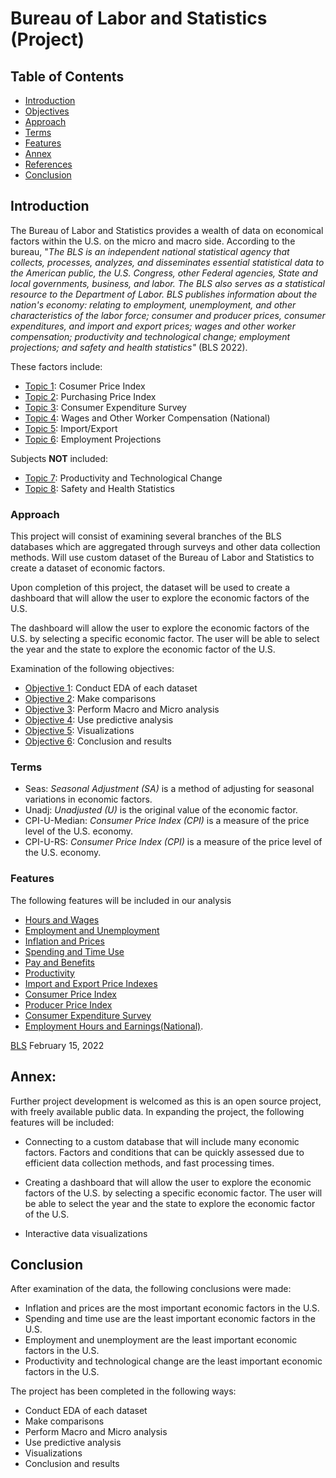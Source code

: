 

<h1 id="moduleTitle"> Bureau of Labor and Statistics (Project)</h1>


## Table of Contents

- [Introduction](#introduction)
- [Objectives](#objectives)
- [Approach](#approach)
- [Terms](#terms)
- [Features](#features)
- [Annex](#annex)
- [References](#references)
- [Conclusion](#conclusion)


## Introduction

The Bureau of Labor and Statistics provides a wealth of data on economical factors within the U.S. on the micro and macro side. 
According to the bureau, "_The BLS is an independent national statistical agency that collects, processes, analyzes, and disseminates essential statistical data to the American public, the U.S. Congress, other Federal agencies, State and local governments, business, and labor. The BLS also serves as a statistical resource to the Department of Labor. BLS publishes information about the nation's economy: relating to employment, unemployment, and other characteristics of the labor force; consumer and producer prices, consumer expenditures, and import and export prices; wages and other worker compensation; productivity and technological change; employment projections; and safety and health statistics"_ (BLS 2022).

These factors include:<br>
* <a href="#p1">Topic 1</a>: Cosumer Price Index
* <a href="#p2">Topic 2</a>: Purchasing Price Index
* <a href="#p3">Topic 3</a>: Consumer Expenditure Survey
* <a href="#p4">Topic 4</a>: Wages and Other Worker Compensation (National)
* <a href="#p5">Topic 5</a>: Import/Export
* <a href="#p6">Topic 6</a>: Employment Projections


Subjects **NOT** included:

* <a href="#p7">Topic 7</a>: Productivity and Technological Change
* <a href="#p8">Topic 8</a>: Safety and Health Statistics


### Approach

This project will consist of examining several branches of the BLS databases which are aggregated through surveys and other data collection methods. Will use custom dataset of the Bureau of Labor and Statistics to create a dataset of economic factors.

Upon completion of this project, the dataset will be used to create a dashboard that will allow the user to explore the economic factors of the U.S.

The dashboard will allow the user to explore the economic factors of the U.S. by selecting a specific economic factor. The user will be able to select the year and the state to explore the economic factor of the U.S.

Examination of the following objectives:
* <a href="#p1">Objective 1</a>: Conduct EDA of each dataset
* <a href="#p2">Objective 2</a>: Make comparisons 
* <a href="#p3">Objective 3</a>: Perform Macro and Micro analysis
* <a href="#p4">Objective 4</a>: Use predictive analysis
* <a href="#p5">Objective 5</a>: Visualizations
* <a href="#p6">Objective 6</a>: Conclusion and results 


### Terms

- Seas: _Seasonal Adjustment (SA)_ is a method of adjusting for seasonal variations in economic factors.
- Unadj: _Unadjusted (U)_ is the original value of the economic factor.
- CPI-U-Median: _Consumer Price Index (CPI)_ is a measure of the price level of the U.S. economy.
- CPI-U-RS: _Consumer Price Index (CPI)_ is a measure of the price level of the U.S. economy.


### Features

The following features will be included in our analysis

- [Hours and Wages]()
- [Employment and Unemployment]()
- [Inflation and Prices]()
- [Spending and Time Use]()
- [Pay and Benefits]()
- [Productivity](https://www.bls.gov/help/hlpforma.htm#PR)
- [Import and Export Price Indexes](https://www.bls.gov/help/hlpforma.htm#EI)
- [Consumer Price Index](https://www.bls.gov/cpi/) 
- [Producer Price Index](https://www.bls.gov/ppi/)
- [Consumer Expenditure Survey](https://www.bls.gov/cex/) 
- [Employment Hours and Earnings(National)](https://beta.bls.gov/dataViewer/view). 



[BLS](https://www.bls.gov/) February 15, 2022


## Annex:

Further project development is welcomed as this is an open source project, with freely available public data. In expanding the project, the following features will be included:

- Connecting to a custom database that will include many economic factors. Factors and conditions that can be quickly assessed due to efficient data collection methods, and fast processing times.

- Creating a dashboard that will allow the user to explore the economic factors of the U.S. by selecting a specific economic factor. The user will be able to select the year and the state to explore the economic factor of the U.S.

- Interactive data visualizations


## Conclusion

After examination of the data, the following conclusions were made:
- Inflation and prices are the most important economic factors in the U.S.
- Spending and time use are the least important economic factors in the U.S.
- Employment and unemployment are the least important economic factors in the U.S.
- Productivity and technological change are the least important economic factors in the U.S.


The project has been completed in the following ways:
- Conduct EDA of each dataset
- Make comparisons
- Perform Macro and Micro analysis
- Use predictive analysis
- Visualizations
- Conclusion and results
